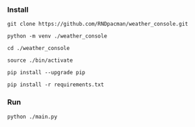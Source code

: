 ### Install

`git clone https://github.com/RNDpacman/weather_console.git`

`python -m venv ./weather_console`

`cd ./weather_console`

`source ./bin/activate`

`pip install --upgrade pip`

`pip install -r requirements.txt`

### Run

`python ./main.py`

